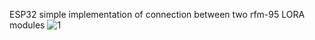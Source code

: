 ESP32 simple implementation of connection between two rfm-95 LORA modules
![1](https://github.com/user-attachments/assets/85fab774-71f5-4b93-8931-19a958f3be79)
